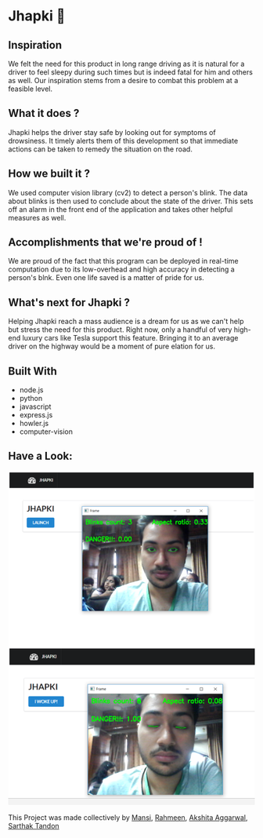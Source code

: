 # Jhapki :eyes:
## Inspiration
We felt the need for this product in long range driving as it is natural for a driver to feel sleepy during such times but is indeed fatal for him and others as well. Our inspiration stems from a desire to combat this problem at a feasible level.

## What it does ?
Jhapki helps the driver stay safe by looking out for symptoms of drowsiness. It timely alerts them of this development so that immediate actions can be taken to remedy the situation on the road.

## How we built it ?
We used computer vision library (cv2) to detect a person's blink. The data about blinks is then used to conclude about the state of the driver. This sets off an alarm in the front end of the application and takes other helpful measures as well.

## Accomplishments that we're proud of !
We are proud of the fact that this program can be deployed in real-time computation due to its low-overhead and high accuracy in detecting a person's blnk. Even one life saved is a matter of pride for us.

## What's next for Jhapki ?
Helping Jhapki reach a mass audience is a dream for us as we can't help but stress the need for this product. Right now, only a handful of very high-end luxury cars like Tesla support this feature. Bringing it to an average driver on the highway would be a moment of pure elation for us.

## Built With
* node.js
* python
* javascript
* express.js
* howler.js
* computer-vision


## Have a Look:
![Alt text](/Screenshot/Screenshot.PNG?raw=true "App looks like:")

This Project was made collectively by
[Mansi](https://www.github.com/mansibreja), [Rahmeen](https://www.github.com/rahmeen14), [Akshita Aggarwal](https://www.github.com/akshitaag), [Sarthak Tandon](https://www.github.com/sarthak0120)
